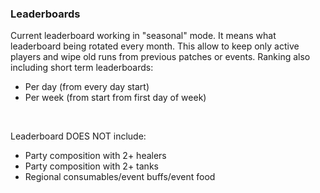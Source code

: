 ### Leaderboards

Current leaderboard working in "seasonal" mode.
It means what leaderboard being rotated every month.
This allow to keep only active players and wipe old runs from previous patches or events. 
Ranking also including short term leaderboards:
+ Per day (from every day start)
+ Per week (from start from first day of week)

&nbsp;

Leaderboard DOES NOT include:
+ Party composition with 2+ healers
+ Party composition with 2+ tanks
+ Regional consumables/event buffs/event food